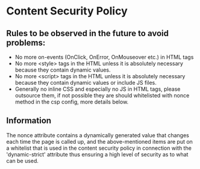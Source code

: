 # Content Security Policy

## Rules to be observed in the future to avoid problems:

- No more on-events (OnClick, OnError, OnMouseover etc.) in HTML tags
- No more \<style> tags in the HTML unless it is absolutely necessary because they contain dynamic values.
- No more \<script> tags in the HTML unless it is absolutely necessary because they contain dynamic values ​​or include JS files.
- Generally no inline CSS and especially no JS in HTML tags, please outsource them, if not possible they are should whitelisted with nonce method in the csp config, more details below.

## Information

The nonce attribute contains a dynamically generated value that changes each time the page is called up, and the above-mentioned items are put on a whitelist that is used in the content security policy in connection with the 'dynamic-strict' attribute thus ensuring a high level of security as to what can be used.

